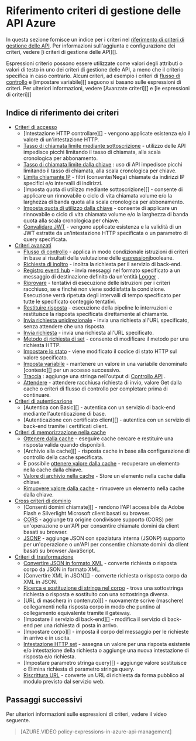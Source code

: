<properties 
    pageTitle="Riferimento criteri di gestione delle API Azure" 
    description="Informazioni sui criteri disponibili per configurare la gestione di API." 
    services="api-management" 
    documentationCenter="" 
    authors="vladvino" 
    manager="erikre" 
    editor=""/>

<tags 
    ms.service="api-management" 
    ms.workload="mobile" 
    ms.tgt_pltfrm="na" 
    ms.devlang="na" 
    ms.topic="article" 
    ms.date="10/25/2016" 
    ms.author="apimpm"/>

# <a name="azure-api-management-policy-reference"></a>Riferimento criteri di gestione delle API Azure

In questa sezione fornisce un indice per i criteri nel [riferimento di criteri di gestione delle API][]. Per informazioni sull'aggiunta e configurazione dei criteri, vedere [i criteri di gestione delle API][].

Espressioni criterio possono essere utilizzate come valori degli attributi o valori di testo in uno dei criteri di gestione delle API, a meno che il criterio specifica in caso contrario. Alcuni criteri, ad esempio i criteri di [flusso di controllo][] e [impostare variabile][] seguono si basano sulle espressioni di criteri. Per ulteriori informazioni, vedere [Avanzate criteri][] e [le espressioni di criteri][]

## <a name="policy-reference-index"></a>Indice di riferimento dei criteri

-   [Criteri di accesso][]
    -   [Intestazione HTTP controllare][] - vengono applicate esistenza e/o il valore di un'intestazione HTTP.
    -   [Tasso di chiamata limite mediante sottoscrizione][] - utilizzo delle API impedisce picchi limitando il tasso di chiamata, alla scala cronologica per abbonamento.
    -   [Tasso di chiamata limite dalla chiave](https://msdn.microsoft.com/library/azure/dn894078.aspx#LimitCallRateByKey) : uso di API impedisce picchi limitando il tasso di chiamata, alla scala cronologica per chiave.
    -   [Limita chiamante IP][] - filtri (consente/Nega) chiamate da indirizzi IP specifici e/o intervalli di indirizzi.
    -   [Imposta quota di utilizzo mediante sottoscrizione][] - consente di applicare un rinnovabile o ciclo di vita chiamata volume e/o la larghezza di banda quota alla scala cronologica per abbonamento.
    -   [Imposta quota di utilizzo dalla chiave](https://msdn.microsoft.com/library/azure/dn894078.aspx#SetUsageQuotaByKey) - consente di applicare un rinnovabile o ciclo di vita chiamata volume e/o la larghezza di banda quota alla scala cronologica per chiave.
    -   [Convalidare JWT][] - vengono applicate esistenza e la validità di un JWT estratte da un'intestazione HTTP specificata o un parametro di query specificata.
-   [Criteri avanzati][]
    -   [Flusso di controllo][] - applica in modo condizionale istruzioni di criteri in base ai risultati della valutazione delle [espressioni][]booleane.
    -   [Richiesta di inoltro][] - inoltra la richiesta per il servizio di back-end.
    -   [Registro eventi hub][] - invia messaggi nel formato specificato a un messaggio di destinazione definito da un'entità [Logger](https://msdn.microsoft.com/library/azure/mt592020.aspx#Logger) .
    -   [Riprovare](https://msdn.microsoft.com/en-us/library/dn894085.aspx#Retry) - tentativi di esecuzione delle istruzioni per i criteri racchiuso, se e finché non viene soddisfatta la condizione. Esecuzione verrà ripetuta degli intervalli di tempo specificato per tutte le specificato conteggio tentativi.
    -   [Restituire risposta](https://msdn.microsoft.com/library/azure/dn894085.aspx#ReturnResponse) - esecuzione della pipeline le interruzioni e restituisce la risposta specificata direttamente al chiamante.
    -   [Invia richiesta unidirezionale](https://msdn.microsoft.com/library/azure/dn894085.aspx#SendOneWayRequest) - invia una richiesta all'URL specificato, senza attendere che una risposta.
    -   [Invia richiesta](https://msdn.microsoft.com/library/azure/dn894085.aspx#SendRequest) - invia una richiesta all'URL specificato.
    -   [Metodo di richiesta di set](https://msdn.microsoft.com/library/azure/dn894085.aspx#SetRequestMethod) - consente di modificare il metodo per una richiesta HTTP.
    -   [Impostare lo stato](https://msdn.microsoft.com/library/azure/dn894085.aspx#SetStatus) - viene modificato il codice di stato HTTP sul valore specificato.
    -   [Imposta variabile][] - mantenere un valore in una variabile denominato [contesto][] per un accesso successivo.
    -   [Traccia](https://msdn.microsoft.com/en-us/library/dn894085.aspx#Trace) : aggiunge una stringa nell'output di [Controllo API](../api-management/api-management-howto-api-inspector.md) .
    -   [Attendere](https://msdn.microsoft.com/library/azure/dn894085.aspx#Wait) - attendere racchiusa richiesta di invio, valore Get dalla cache o criteri di flusso di controllo per completare prima di continuare.
-   [Criteri di autenticazione][]
    -   [Autentica con Basic][] - autentica con un servizio di back-end mediante l'autenticazione di base.
    -   [Autenticazione con certificato client][] - autentica con un servizio di back-end tramite i certificati client.
-   [Criteri di memorizzazione nella cache][] 
    -   [Ottenere dalla cache][] - eseguire cache cercare e restituire una risposta valida quando disponibili.
    -   [Archivio alla cache][] - risposta cache in base alla configurazione di controllo della cache specificata.
    -   È possibile [ottenere valore dalla cache](https://msdn.microsoft.com/library/azure/dn894086.aspx#GetFromCacheByKey) - recuperare un elemento nella cache dalla chiave.
    -   [Valore di archivio nella cache](https://msdn.microsoft.com/library/azure/dn894086.aspx#StoreToCacheByKey) - Store un elemento nella cache dalla chiave.
    -   [Rimuovere valore dalla cache](https://msdn.microsoft.com/en-us/library/dn894086.aspx#RemoveCacheByKey) - rimuovere un elemento nella cache dalla chiave.
-   [Cross criteri di dominio][] 
    -   [Consenti domini chiamate][] - rendono l'API accessibile da Adobe Flash e Silverlight Microsoft client basati su browser.
    -   [CORS][] - aggiunge tra origine condivisore supporto (CORS) per un'operazione o un'API per consentire chiamate domini da client basati su browser.
    -   [JSONP][] - aggiunge JSON con spaziatura interna (JSONP) supporto per un'operazione o un'API per consentire chiamate domini da client basati su browser JavaScript.
-   [Criteri di trasformazione][] 
    -   [Convertire JSON in formato XML][] - converte richiesta o risposta corpo da JSON in formato XML.
    -   [Convertire XML in JSON][] - converte richiesta o risposta corpo da XML in JSON.
    -   [Ricerca e sostituzione di stringa nel corpo][] - trova una sottostringa richiesta o risposta e sostituito con una sottostringa diversa.
    -   [URL di maschera in contenuto][] - nuovamente scrive (maschere) collegamenti nella risposta corpo in modo che puntino al collegamento equivalente tramite il gateway.
    -   [Impostare il servizio di back-end][] - modifica il servizio di back-end per una richiesta di posta in arrivo.
    -   [Impostare corpo][] - imposta il corpo del messaggio per le richieste in arrivo e in uscita.
    -   [Intestazione HTTP set][] - assegna un valore per una risposta esistente e/o intestazione della richiesta o aggiunge una nuova intestazione di risposta e/o richiesta.
    -   [Impostare parametro stringa query][] - aggiunge valore sostituisce o Elimina richiesta di parametro stringa query.
    -   [Riscrittura URL][] - converte un URL di richiesta da forma pubblico al modulo previsto dal servizio web.

## <a name="next-steps"></a>Passaggi successivi

Per ulteriori informazioni sulle espressioni di criteri, vedere il video seguente.

> [AZURE.VIDEO policy-expressions-in-azure-api-management]

[Criteri di accesso]: https://msdn.microsoft.com/library/azure/dn894078.aspx
[Selezionare l'intestazione HTTP]: https://msdn.microsoft.com/library/azure/034febe3-465f-4840-9fc6-c448ef520b0f#CheckHTTPHeader
[Tasso di chiamata limite mediante sottoscrizione]: https://msdn.microsoft.com/library/azure/034febe3-465f-4840-9fc6-c448ef520b0f#LimitCallRate
[Limita chiamante IP]: https://msdn.microsoft.com/library/azure/034febe3-465f-4840-9fc6-c448ef520b0f#RestrictCallerIPs
[Quota utilizzo set mediante sottoscrizione]: https://msdn.microsoft.com/library/azure/034febe3-465f-4840-9fc6-c448ef520b0f#SetUsageQuota
[Convalidare JWT]: https://msdn.microsoft.com/library/azure/034febe3-465f-4840-9fc6-c448ef520b0f#ValidateJWT

[Criteri avanzati]: https://msdn.microsoft.com/library/azure/dn894085.aspx
[Flusso di controllo]: https://msdn.microsoft.com/library/azure/dn894085.aspx#choose
[Imposta variabile]: https://msdn.microsoft.com/library/azure/dn894085.aspx#set_variable
[espressioni]: https://msdn.microsoft.com/library/azure/dn910913.aspx
[scelta rapida]: https://msdn.microsoft.com/library/azure/ea160028-fc04-4782-aa26-4b8329df3448#ContextVariables
[Richiesta di inoltro]: https://msdn.microsoft.com/library/azure/dn894085.aspx#ForwardRequest
[Registro eventi hub]: https://msdn.microsoft.com/library/azure/dn894085.aspx#log-to-eventhub

[Criteri di autenticazione]: https://msdn.microsoft.com/library/azure/dn894079.aspx
[Eseguire l'autenticazione di base]: https://msdn.microsoft.com/library/azure/061702a7-3a78-472b-a54a-f3b1e332490d#Basic
[Eseguire l'autenticazione con certificato client]: https://msdn.microsoft.com/library/azure/061702a7-3a78-472b-a54a-f3b1e332490d#ClientCertificate
[Criteri di memorizzazione nella cache]: https://msdn.microsoft.com/library/azure/dn894086.aspx
[Ottenere dalla cache]: https://msdn.microsoft.com/library/azure/8147199c-24d8-439f-b2a9-da28a70a890c#GetFromCache
[Memorizzare nella cache]: https://msdn.microsoft.com/library/azure/8147199c-24d8-439f-b2a9-da28a70a890c#StoreToCache

[Cross criteri di dominio]: https://msdn.microsoft.com/library/azure/dn894084.aspx
[Consenti chiamate domini]: https://msdn.microsoft.com/library/azure/7689d277-8abe-472a-a78c-e6d4bd43455d#AllowCrossDomainCalls
[CORS]: https://msdn.microsoft.com/library/azure/7689d277-8abe-472a-a78c-e6d4bd43455d#CORS
[JSONP]: https://msdn.microsoft.com/library/azure/7689d277-8abe-472a-a78c-e6d4bd43455d#JSONP

[Criteri di trasformazione]: https://msdn.microsoft.com/library/azure/dn894083.aspx
[Convertire JSON in formato XML]: https://msdn.microsoft.com/library/azure/7406a8ce-5f9c-4fae-9b0f-e574befb2ee9#ConvertJSONtoXML
[Convertire un JSON XML]: https://msdn.microsoft.com/library/azure/7406a8ce-5f9c-4fae-9b0f-e574befb2ee9#ConvertXMLtoJSON
[Ricerca e sostituzione di stringa nel corpo]: https://msdn.microsoft.com/library/azure/7406a8ce-5f9c-4fae-9b0f-e574befb2ee9#Findandreplacestringinbody
[Maschera URL nel contenuto]: https://msdn.microsoft.com/library/azure/7406a8ce-5f9c-4fae-9b0f-e574befb2ee9#MaskURLSContent
[Servizio di back-end set]: https://msdn.microsoft.com/library/azure/7406a8ce-5f9c-4fae-9b0f-e574befb2ee9#SetBackendService
[Corpo set]: https://msdn.microsoft.com/library/azure/dn894083.aspx#SetBody
[Intestazione HTTP set]: https://msdn.microsoft.com/library/azure/7406a8ce-5f9c-4fae-9b0f-e574befb2ee9#SetHTTPheader
[Parametro stringa query set]: https://msdn.microsoft.com/library/azure/7406a8ce-5f9c-4fae-9b0f-e574befb2ee9#SetQueryStringParameter
[Riscrittura URL]: https://msdn.microsoft.com/library/azure/7406a8ce-5f9c-4fae-9b0f-e574befb2ee9#RewriteURL



[Criteri di gestione delle API]: api-management-howto-policies.md
[Riferimento di criteri di gestione delle API]: https://msdn.microsoft.com/library/azure/dn894081.aspx

[Espressioni di criteri]: https://msdn.microsoft.com/library/azure/dn910913.aspx

 
